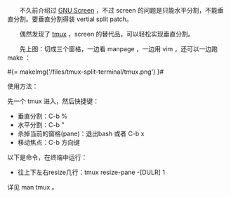 　　不久前介绍过 [GNU Screen](/blog/use-gnu-screen.html) ，不过 screen 的问题是只能水平分割，不能垂直分割。要垂直分割得装 vertial split patch。

　　偶然发现了 [tmux](http://tmux.sourceforge.net/) ，screen 的替代品，可以轻松实现垂直分割。

　　先上图：切成三个窗格，一边看 manpage ，一边用 vim ，还可以一边跑 make ：

#{= makeImg('/files/tmux-split-terminal/tmux.png') }#

使用方法：

先一个 tmux 进入，然后快捷键：

* 垂直分割：C-b %
* 水平分割：C-b "
* 杀掉当前的窗格(pane)：退出bash 或者 C-b x
* 移动焦点：C-b 方向键

以下是命令，在终端中运行：

* 往上下左右resize几行：tmux resize-pane -[DULR] 1

详见 man tmux 。

